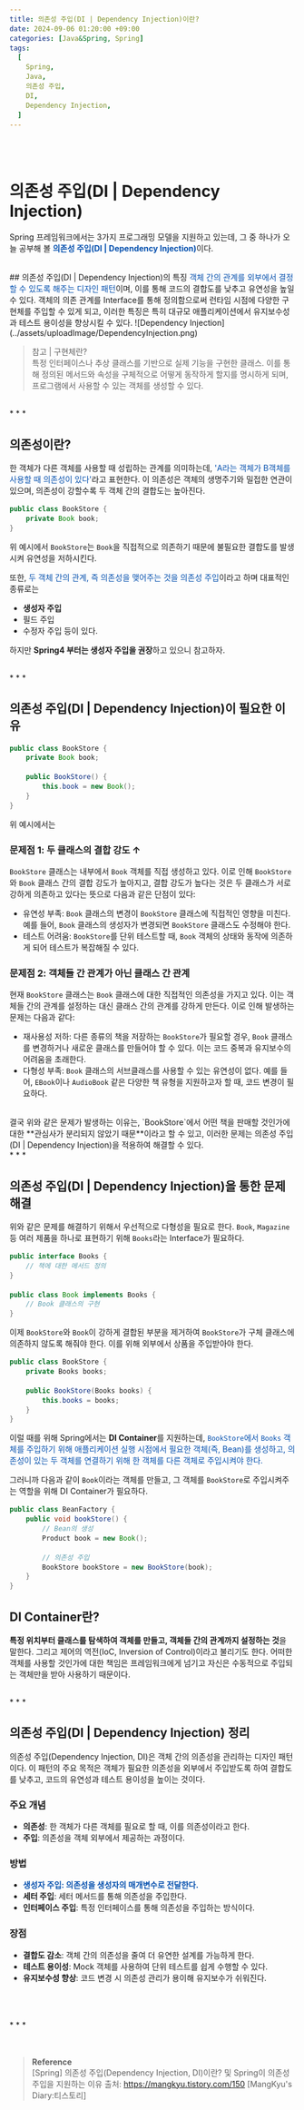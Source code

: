 ```yaml
---
title: 의존성 주입(DI | Dependency Injection)이란? 
date: 2024-09-06 01:20:00 +09:00
categories: [Java&Spring, Spring]
tags:
  [
    Spring,
    Java,
    의존성 주입,
    DI,
    Dependency Injection,
  ]
---
```


<br/>
<br/>

# 의존성 주입(DI | Dependency Injection)

Spring 프레임워크에서는 3가지 프로그래밍 모델을 지원하고 있는데, 그 중 하나가 오늘 공부해 볼 <span style="color: #0550ae; font-weight: bold">의존성 주입(DI | Dependency Injection)</span>이다.  

<br/>
## 의존성 주입(DI | Dependency Injection)의 특징
<span style="color: #0550ae;">객체 간의 관계를 외부에서 결정할 수 있도록 해주는 디자인 패턴</span>이며, 이를 통해 코드의 결합도를 낮추고 유연성을 높일 수 있다. 객체의 의존 관계를 Interface를 통해 정의함으로써 런타임 시점에 다양한 구현체를 주입할 수 있게 되고, 이러한 특징은 특히 대규모 애플리케이션에서 유지보수성과 테스트 용이성을 향상시킬 수 있다.
![Dependency Injection](../assets/uploadImage/DependencyInjection.png)  

<br/>

> 참고 | 구현체란?  
특정 인터페이스나 추상 클래스를 기반으로 실제 기능을 구현한 클래스. 이를 통해 정의된 메서드와 속성을 구체적으로 어떻게 동작하게 할지를 명시하게 되며, 프로그램에서 사용할 수 있는 객체를 생성할 수 있다.  

<br/>
* * *
<br/>

## 의존성이란?
한 객체가 다른 객체를 사용할 때 성립하는 관계를 의미하는데, <span style="color: #0550ae;">'A라는 객체가 B객체를 사용할 때 의존성이 있다'</span>라고 표현한다. 이 의존성은 객체의 생명주기와 밀접한 연관이 있으며, 의존성이 강할수록 두 객체 간의 결합도는 높아진다.

```java
public class BookStore {
    private Book book;
}
```
위 예시에서 `BookStore`는 `Book`을 직접적으로 의존하기 때문에 불필요한 결합도를 발생시켜 유연성을 저하시킨다.

또한, <span style="color: #0550ae;">두 객체 간의 관계, 즉 의존성을 맺어주는 것을 의존성 주입</span>이라고 하며 대표적인 종류로는  
- **생성자 주입**
- 필드 주입
- 수정자 주입
등이 있다.  


하지만 **Spring4 부터는 생성자 주입을 권장**하고 있으니 참고하자.  

<br/>
* * *
<br/>

## 의존성 주입(DI | Dependency Injection)이 필요한 이유
```java
public class BookStore {
    private Book book;

    public BookStore() {
        this.book = new Book();
    }
}
```

위 예시에서는

### 문제점 1: 두 클래스의 결합 강도 ↑
`BookStore` 클래스는 내부에서 `Book` 객체를 직접 생성하고 있다. 이로 인해 `BookStore`와 `Book` 클래스 간의 결합 강도가 높아지고, 결합 강도가 높다는 것은 두 클래스가 서로 강하게 의존하고 있다는 뜻으로 다음과 같은 단점이 있다:
  - 유연성 부족: `Book` 클래스의 변경이 `BookStore` 클래스에 직접적인 영향을 미친다. 예를 들어, `Book` 클래스의 생성자가 변경되면 `BookStore` 클래스도 수정해야 한다.
  - 테스트 어려움: `BookStore`를 단위 테스트할 때, `Book` 객체의 상태와 동작에 의존하게 되어 테스트가 복잡해질 수 있다.

### 문제점 2: 객체들 간 관계가 아닌 클래스 간 관계
현재 `BookStore` 클래스는 `Book` 클래스에 대한 직접적인 의존성을 가지고 있다. 이는 객체들 간의 관계를 설정하는 대신 클래스 간의 관계를 강하게 만든다. 이로 인해 발생하는 문제는 다음과 같다:
  - 재사용성 저하: 다른 종류의 책을 저장하는 `BookStore`가 필요할 경우, `Book` 클래스를 변경하거나 새로운 클래스를 만들어야 할 수 있다. 이는 코드 중복과 유지보수의 어려움을 초래한다.
  - 다형성 부족: `Book` 클래스의 서브클래스를 사용할 수 있는 유연성이 없다. 예를 들어, `EBook`이나 `AudioBook` 같은 다양한 책 유형을 지원하고자 할 때, 코드 변경이 필요하다.
<br/>
결국 위와 같은 문제가 발생하는 이유는, `BookStore`에서 어떤 책을 판매할 것인가에 대한 **관심사가 분리되지 않았기 때문**이라고 할 수 있고, 
이러한 문제는 의존성 주입(DI | Dependency Injection)을 적용하여 해결할 수 있다.

<br/>
* * *
<br/>

## 의존성 주입(DI | Dependency Injection)을 통한 문제 해결
위와 같은 문제를 해결하기 위해서 우선적으로 다형성을 필요로 한다. `Book`, `Magazine` 등 여러 제품을 하나로 표현하기 위해 `Books`라는 Interface가 필요하다.

```java
public interface Books {
    // 책에 대한 메서드 정의
}

public class Book implements Books {
    // Book 클래스의 구현
}
```

이제 `BookStore`와 `Book`이 강하게 결합된 부분을 제거하여 `BookStore`가 구체 클래스에 의존하지 않도록 해줘야 한다. 이를 위해 외부에서 상품을 주입받아야 한다.

```java
public class BookStore {
    private Books books;

    public BookStore(Books books) {
        this.books = books;
    }
}
```

이럴 때를 위해 Spring에서는 **DI Container**를 지원하는데, <span style="color: #0550ae;">`BookStore`에서 `Books` 객체를 주입하기 위해 애플리케이션 실행 시점에서 필요한 객체(즉, Bean)를 생성하고, 의존성이 있는 두 객체를 연결하기 위해 한 객체를 다른 객체로 주입시켜야 한다.</span>

그러니까 다음과 같이 `Book`이라는 객체를 만들고, 그 객체를 `BookStore`로 주입시켜주는 역할을 위해 DI Container가 필요하다.  

```java
public class BeanFactory {
    public void bookStore() {
        // Bean의 생성
        Product book = new Book();

        // 의존성 주입
        BookStore bookStore = new BookStore(book);
    }
}
```

## DI Container란?
**특정 위치부터 클래스를 탐색하여 객체를 만들고, 객체들 간의 관계까지 설정하는 것**을 말한다. 그리고 제어의 역전(IoC, Inversion of Control)이라고 불리기도 한다. 어떠한 객체를 사용할 것인가에 대한 책임은 프레임워크에게 넘기고 자신은 수동적으로 주입되는 객체만을 받아 사용하기 때문이다.  

<br/>
* * *
<br/>

## 의존성 주입(DI | Dependency Injection) 정리
의존성 주입(Dependency Injection, DI)은 객체 간의 의존성을 관리하는 디자인 패턴이다. 이 패턴의 주요 목적은 객체가 필요한 의존성을 외부에서 주입받도록 하여 결합도를 낮추고, 코드의 유연성과 테스트 용이성을 높이는 것이다.  

### 주요 개념
- **의존성**: 한 객체가 다른 객체를 필요로 할 때, 이를 의존성이라고 한다.
- **주입**: 의존성을 객체 외부에서 제공하는 과정이다.

### 방법
- <span style="color: #0550ae; font-weight: bold">생성자 주입: 의존성을 생성자의 매개변수로 전달한다.</span>
- **세터 주입**: 세터 메서드를 통해 의존성을 주입한다.
- **인터페이스 주입**: 특정 인터페이스를 통해 의존성을 주입하는 방식이다.

### 장점
- **결합도 감소**: 객체 간의 의존성을 줄여 더 유연한 설계를 가능하게 한다.
- **테스트 용이성**: Mock 객체를 사용하여 단위 테스트를 쉽게 수행할 수 있다.
- **유지보수성 향상**: 코드 변경 시 의존성 관리가 용이해 유지보수가 쉬워진다.  

<br/>
<br/>
<br/>
* * *
<br/>
<br/>
<br/>

> **Reference**  
[Spring] 의존성 주입(Dependency Injection, DI)이란? 및 Spring이 의존성 주입을 지원하는 이유
출처: https://mangkyu.tistory.com/150 [MangKyu's Diary:티스토리]
